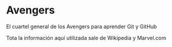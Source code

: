 # Avengers

El cuartel general de los Avengers para aprender Git y GitHub

Tota la información aquí utilizada sale de Wikipedia y Marvel.com
